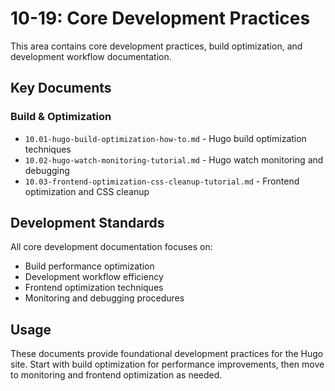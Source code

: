 # 10-19: Core Development Practices

This area contains core development practices, build optimization, and development workflow documentation.

## Key Documents

### Build & Optimization
- `10.01-hugo-build-optimization-how-to.md` - Hugo build optimization techniques
- `10.02-hugo-watch-monitoring-tutorial.md` - Hugo watch monitoring and debugging
- `10.03-frontend-optimization-css-cleanup-tutorial.md` - Frontend optimization and CSS cleanup

## Development Standards

All core development documentation focuses on:
- Build performance optimization
- Development workflow efficiency  
- Frontend optimization techniques
- Monitoring and debugging procedures

## Usage

These documents provide foundational development practices for the Hugo site. Start with build optimization for performance improvements, then move to monitoring and frontend optimization as needed.